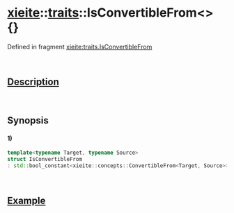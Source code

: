 # [xieite](../../xieite.md)\:\:[traits](../../traits.md)\:\:IsConvertibleFrom\<\> \{\}
Defined in fragment [xieite:traits.IsConvertibleFrom](../../../src/traits/is_convertible_from.cpp)

&nbsp;

## [Description](../concepts/convertible_from.md#Description)

&nbsp;

## Synopsis
#### 1)
```cpp
template<typename Target, typename Source>
struct IsConvertibleFrom
: std::bool_constant<xieite::concepts::ConvertibleFrom<Target, Source>> {};
```

&nbsp;

## [Example](../concepts/convertible_from.md#Example)
